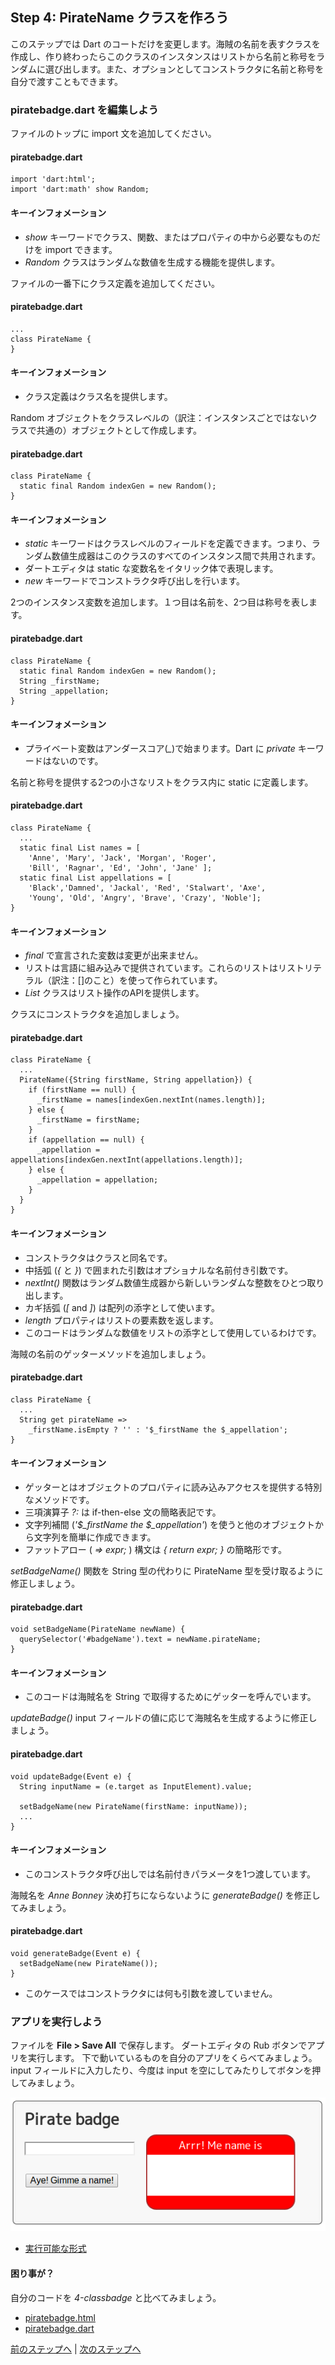 Step 4: PirateName クラスを作ろう
-----

このステップでは Dart のコートだけを変更します。海賊の名前を表すクラスを作成し、作り終わったらこのクラスのインスタンスはリストから名前と称号をランダムに選び出します。また、オプションとしてコンストラクタに名前と称号を自分で渡すこともできます。

### piratebadge.dart を編集しよう

ファイルのトップに import 文を追加してください。

#### piratebadge.dart
    import 'dart:html';
    import 'dart:math' show Random;

#### キーインフォメーション

* *show* キーワードでクラス、関数、またはプロパティの中から必要なものだけを import できます。
* *Random* クラスはランダムな数値を生成する機能を提供します。

ファイルの一番下にクラス定義を追加してください。

#### piratebadge.dart
    ...
    class PirateName {
    }

#### キーインフォメーション

* クラス定義はクラス名を提供します。

Random オブジェクトをクラスレベルの（訳注：インスタンスごとではないクラスで共通の）オブジェクトとして作成します。

#### piratebadge.dart
    class PirateName {
      static final Random indexGen = new Random();
    }

#### キーインフォメーション

* *static* キーワードはクラスレベルのフィールドを定義できます。つまり、ランダム数値生成器はこのクラスのすべてのインスタンス間で共用されます。
* ダートエディタは static な変数名をイタリック体で表現します。
* *new* キーワードでコンストラクタ呼び出しを行います。

2つのインスタンス変数を追加します。１つ目は名前を、2つ目は称号を表します。

#### piratebadge.dart
    class PirateName {
      static final Random indexGen = new Random();
      String _firstName;
      String _appellation;
    }

#### キーインフォメーション

* プライベート変数はアンダースコア(*_*)で始まります。Dart に *private* キーワードはないのです。

名前と称号を提供する2つの小さなリストをクラス内に static に定義します。

#### piratebadge.dart
    class PirateName {
      ...
      static final List names = [
        'Anne', 'Mary', 'Jack', 'Morgan', 'Roger',
        'Bill', 'Ragnar', 'Ed', 'John', 'Jane' ];
      static final List appellations = [
        'Black','Damned', 'Jackal', 'Red', 'Stalwart', 'Axe',
        'Young', 'Old', 'Angry', 'Brave', 'Crazy', 'Noble'];
    }

#### キーインフォメーション

* *final* で宣言された変数は変更が出来ません。
* リストは言語に組み込みで提供されています。これらのリストはリストリテラル（訳注：\[\]のこと）を使って作られています。
* *List* クラスはリスト操作のAPIを提供します。

クラスにコンストラクタを追加しましょう。

#### piratebadge.dart
    class PirateName {
      ...
      PirateName({String firstName, String appellation}) {
        if (firstName == null) {
          _firstName = names[indexGen.nextInt(names.length)];
        } else {
          _firstName = firstName;
        }
        if (appellation == null) {
          _appellation = appellations[indexGen.nextInt(appellations.length)];
        } else {
          _appellation = appellation;
        }
      }
    }

#### キーインフォメーション

* コンストラクタはクラスと同名です。
* 中括弧 (*{* と *}*) で囲まれた引数はオプショナルな名前付き引数です。
* *nextInt()* 関数はランダム数値生成器から新しいランダムな整数をひとつ取り出します。
* カギ括弧 (*[* and *]*) は配列の添字として使います。
* *length* プロパティはリストの要素数を返します。
* このコードはランダムな数値をリストの添字として使用しているわけです。

海賊の名前のゲッターメソッドを追加しましょう。

#### piratebadge.dart
    class PirateName {
      ...
      String get pirateName =>
        _firstName.isEmpty ? '' : '$_firstName the $_appellation';
    }

#### キーインフォメーション

* ゲッターとはオブジェクトのプロパティに読み込みアクセスを提供する特別なメソッドです。
* 三項演算子 *?:* は if-then-else 文の簡略表記です。
* 文字列補間 (*'$_firstName the $_appellation'*) を使うと他のオブジェクトから文字列を簡単に作成できます。
* ファットアロー ( *=> expr;* ) 構文は *{ return expr; }* の簡略形です。

*setBadgeName()* 関数を String 型の代わりに PirateName 型を受け取るように修正しましょう。

#### piratebadge.dart
    void setBadgeName(PirateName newName) {
      querySelector('#badgeName').text = newName.pirateName;
    }

#### キーインフォメーション

* このコードは海賊名を String で取得するためにゲッターを呼んでいます。

*updateBadge()* input フィールドの値に応じて海賊名を生成するように修正しましょう。

#### piratebadge.dart
    void updateBadge(Event e) {
      String inputName = (e.target as InputElement).value;
      
      setBadgeName(new PirateName(firstName: inputName));
      ...
    }

#### キーインフォメーション

* このコンストラクタ呼び出しでは名前付きパラメータを1つ渡しています。

海賊名を *Anne Bonney* 決め打ちにならないように *generateBadge()* を修正してみましょう。

#### piratebadge.dart
    void generateBadge(Event e) {
      setBadgeName(new PirateName());
    }

* このケースではコンストラクタには何も引数を渡していません。

###  アプリを実行しよう

ファイルを **File > Save All** で保存します。
ダートエディタの Rub ボタンでアプリを実行します。
下で動いているものを自分のアプリをくらべてみましょう。
input フィールドに入力したり、今度は input を空にしてみたりしてボタンを押してみましょう。

![Step4Complete](step4_completed.png?raw=true)

* [実行可能な形式](https://www.dartlang.org/codelabs/darrrt/#i-classfa-fa-anchor-i-run-the-app-3)

#### 困り事が？

自分のコードを *4-classbadge* と比べてみましょう。

* [piratebadge.html](https://github.com/dart-lang/one-hour-codelab/blob/master/web/4-classbadge/piratebadge.html)
* [piratebadge.dart](https://github.com/dart-lang/one-hour-codelab/blob/master/web/4-classbadge/piratebadge.dart)

[前のステップへ](../step3/step3.md) | [次のステップへ](../step5/step5.md)
